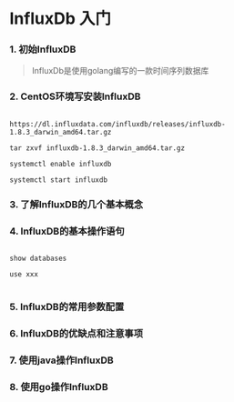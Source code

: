 # InfluxDb 入门

### 1. 初始InfluxDB

> InfluxDb是使用golang编写的一款时间序列数据库


### 2. CentOS环境写安装InfluxDB


```

https://dl.influxdata.com/influxdb/releases/influxdb-1.8.3_darwin_amd64.tar.gz

tar zxvf influxdb-1.8.3_darwin_amd64.tar.gz

systemctl enable influxdb

systemctl start influxdb

```

### 3. 了解InfluxDB的几个基本概念



### 4. InfluxDB的基本操作语句

```

show databases

use xxx


```

### 5. InfluxDB的常用参数配置

### 6. InfluxDB的优缺点和注意事项

### 7. 使用java操作InfluxDB

### 8. 使用go操作InfluxDB


